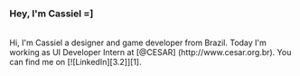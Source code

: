 ### Hey, I'm Cassiel =]
<br>
Hi, I'm Cassiel a designer and game developer from Brazil. Today I'm working as UI Developer Intern at [@CESAR] (http://www.cesar.org.br).
You can find me on [![LinkedIn][3.2]][1].

[1]: https://www.linkedin.com/in/cassielk/
